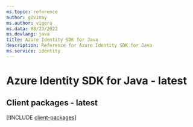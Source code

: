 ```yaml
---
ms.topic: reference
author: g2vinay
ms.author: vigera
ms.data: 08/23/2022
ms.devlang: java
title: Azure Identity SDK for Java
description: Reference for Azure Identity SDK for Java
ms.service: identity
---
```

# Azure Identity SDK for Java - latest

## Client packages - latest
[!INCLUDE [client-packages](identity-client-index.md)]